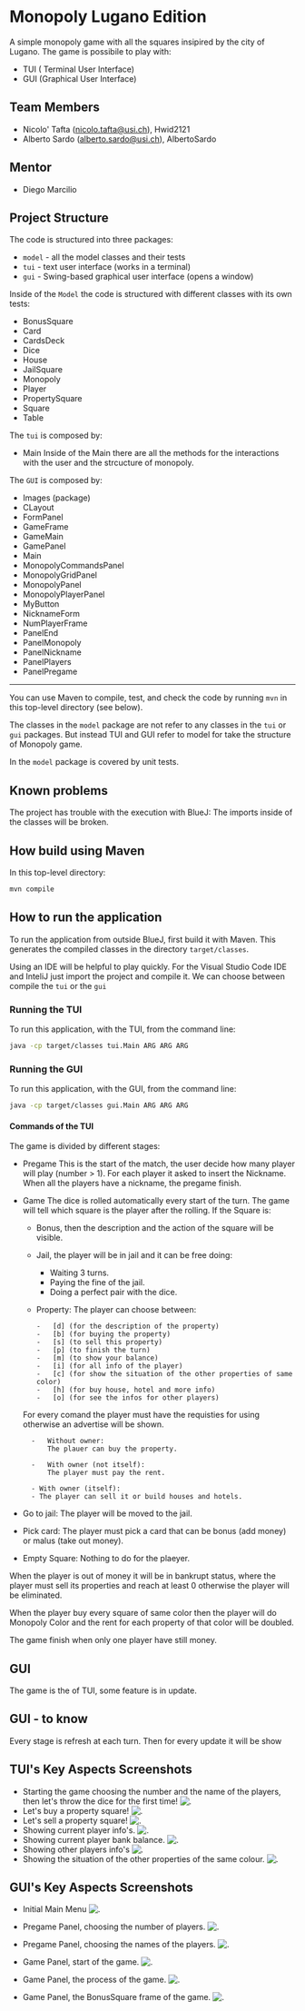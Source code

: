 
# Monopoly Lugano Edition

A simple monopoly game with all the squares insipired by the city of Lugano. 
The game is possibile to play with:

 - TUI ( Terminal User Interface)
 - GUI (Graphical User Interface)

## Team Members

* Nicolo' Tafta (nicolo.tafta@usi.ch), Hwid2121
* Alberto Sardo (alberto.sardo@usi.ch), AlbertoSardo

## Mentor

* Diego Marcilio

## Project Structure

The code is structured into three packages:

* `model` - all the model classes and their tests
* `tui` - text user interface (works in a terminal)
* `gui` - Swing-based graphical user interface (opens a window)

Inside of the `Model` the code is structured with different classes with its own tests:

 - BonusSquare
 - Card
 - CardsDeck
 - Dice
 - House
 - JailSquare
 - Monopoly
 - Player
 - PropertySquare
 - Square
 - Table

The `tui` is composed by:

 - Main
 Inside of the Main there are all the methods for the interactions with the user and the strcucture of monopoly.

The `GUI` is composed by:

 - Images (package)
 - CLayout
 - FormPanel
 - GameFrame
 - GameMain
 - GamePanel
 - Main
 - MonopolyCommandsPanel
 - MonopolyGridPanel
 - MonopolyPanel
 - MonopolyPlayerPanel
 - MyButton
 - NicknameForm
 - NumPlayerFrame
 - PanelEnd
 - PanelMonopoly
 - PanelNickname
 - PanelPlayers
 - PanelPregame
---
You can use Maven to compile, test, and check the code
by running `mvn` in this top-level directory (see below).


The classes in the `model` package are not refer to any
classes in the `tui` or `gui` packages. But instead TUI and GUI refer to model for take the structure of Monopoly game.



In the `model` package is covered by unit tests.

## Known problems
The project has trouble with the execution with BlueJ:
	The imports inside of the classes will be broken.


## How build using Maven

In this top-level directory:

```bash
mvn compile
```



## How to run the application

To run the application from outside BlueJ, first build it with Maven.
This generates the compiled classes in the directory `target/classes`.

Using an IDE will be helpful to play quickly. 
For the Visual Studio Code IDE and InteliJ just import the project and compile it.
We can choose between compile the `tui`  or the `gui`

### Running the TUI

To run this application, with the TUI, from the command line:

```bash
java -cp target/classes tui.Main ARG ARG ARG
```


### Running the GUI

To run this application, with the GUI, from the command line:

```bash
java -cp target/classes gui.Main ARG ARG ARG
```


#### Commands  of the TUI

The game is divided by different stages:
 - Pregame
 This is the start of the match, the user decide how many player will play (number > 1).
For each player it asked to insert the Nickname.
When all the players have a nickname, the pregame finish.
- Game
 The dice is rolled automatically every start of the turn.
The game will tell which square is the player after the rolling. 
If the Square is:
	- Bonus, then the description and the action of the square will be visible.
	- Jail, the player will be in jail and it can be free doing:
		- Waiting 3 turns. 
		- Paying the fine of the jail.
		- Doing a perfect pair with the dice.
	-	Property:
	The player can choose between:
	
			-	[d] (for the description of the property) 
			-	[b] (for buying the property) 
			-	[s] (to sell this property)  
			-	[p] (to finish the turn) 
			-	[m] (to show your balance)
			-	[i] (for all info of the player)   
			-	[c] (for show the situation of the other properties of same color)
			-	[h] (for buy house, hotel and more info)
			-	[o] (for see the infos for other players)
			
	For every comand the player must have the requisties for using otherwise an advertise will be shown.
	
		-	Without owner:
			The plauer can buy the property.
			
		-	With owner (not itself):
			The player must pay the rent.
		
		- With owner (itself):
		- The player can sell it or build houses and hotels.

- Go to jail:
 The player will be moved to the jail.

- Pick card:
The player must pick a card that can be bonus (add money) or malus (take out money).


- Empty Square:
	Nothing to do for the plaeyer.

When the player is out of money it will be in bankrupt status, where the player must sell its properties and reach at least 0 otherwise the player will be eliminated.

When the player buy every square of same color then the player will do Monopoly Color and the rent for each property of that color will be doubled.

The game finish when only one player have still money.


## GUI 
The game is the of TUI, some feature is in update.


## GUI - to know
Every stage is refresh at each turn. Then for every update it will be show 
	 
    

## TUI's Key Aspects Screenshots

* Starting the game choosing the number and the name of the players, then let's throw the dice for the first time!
![.](https://github.com/usi-pf2-2022/project-monopoly-dinasty/blob/main/src/gui/images/screen1readmetui.png)
* Let's buy a property square!
![.](https://github.com/usi-pf2-2022/project-monopoly-dinasty/blob/main/src/gui/images/screen3readmetui.png)
* Let's sell a property square!
![.](https://github.com/usi-pf2-2022/project-monopoly-dinasty/blob/main/src/gui/images/screen4readmetui.png)
* Showing current player info's.
![.](https://github.com/usi-pf2-2022/project-monopoly-dinasty/blob/main/src/gui/images/screen5readmetui.png)
* Showing current player bank balance.
![.](https://github.com/usi-pf2-2022/project-monopoly-dinasty/blob/main/src/gui/images/screen6readmetui.png)
* Showing other players info's
![.](https://github.com/usi-pf2-2022/project-monopoly-dinasty/blob/main/src/gui/images/screen2readmetui.png)
* Showing the situation of the other properties of the same colour.
![.](https://github.com/usi-pf2-2022/project-monopoly-dinasty/blob/main/src/gui/images/screen7readmetui.png)

## GUI's Key Aspects Screenshots

* Initial Main Menu
![.](https://github.com/usi-pf2-2022/project-monopoly-dinasty/blob/main/src/gui/images/screen1readmegui.png)

* Pregame Panel, choosing the number of players.
![.](https://github.com/usi-pf2-2022/project-monopoly-dinasty/blob/main/src/gui/images/screen2readmegui.png)

* Pregame Panel, choosing the names of the players. 
![.](https://github.com/usi-pf2-2022/project-monopoly-dinasty/blob/main/src/gui/images/screen2readmegui.png)


* Game Panel, start of the game. 
![.](https://github.com/usi-pf2-2022/project-monopoly-dinasty/blob/main/src/gui/images/screen6gui.png)


* Game Panel, the process of the game. 
![.](https://github.com/usi-pf2-2022/project-monopoly-dinasty/blob/main/src/gui/images/screen5gui.png)



* Game Panel, the BonusSquare frame of the game. 
![.](https://github.com/usi-pf2-2022/project-monopoly-dinasty/blob/main/src/gui/images/screen4gui.png)
